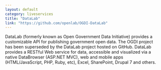 ```yaml
---
layout: default
category: liveservices
title: "DataLab"
link: "https://github.com/openlab/OGDI-DataLab"
---
```

DataLab (formerly known as Open Government Data Initiative) provides a customizable API for publishing government open data. The OGDI project has been superseded by the DataLab project hosted on GitHub. DataLab provides a RESTful Web service for data, accessible and visualized via a native DataBrowser (ASP.NET MVC), web and mobile apps (HTML/JavaScript, PHP, Ruby, etc), Excel, SharePoint, Drupal 7 and others.

